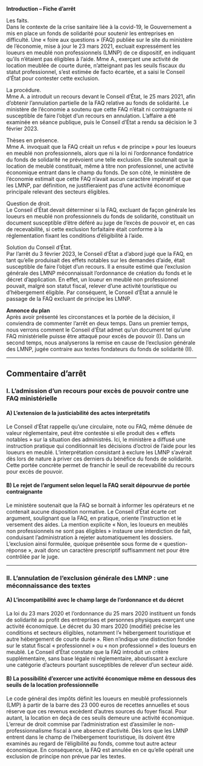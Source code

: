 **Introduction – Fiche d’arrêt**

Les faits.  
Dans le contexte de la crise sanitaire liée à la covid-19, le Gouvernement a mis en place un fonds de solidarité pour soutenir les entreprises en difficulté. Une « foire aux questions » (FAQ) publiée sur le site du ministère de l’économie, mise à jour le 23 mars 2021, excluait expressément les loueurs en meublé non professionnels (LMNP) de ce dispositif, en indiquant qu’ils n’étaient pas éligibles à l’aide. Mme A., exerçant une activité de location meublée de courte durée, n’atteignant pas les seuils fiscaux du statut professionnel, s’est estimée de facto écartée, et a saisi le Conseil d’État pour contester cette exclusion.

La procédure.  
Mme A. a introduit un recours devant le Conseil d’État, le 25 mars 2021, afin d’obtenir l’annulation partielle de la FAQ relative au fonds de solidarité. Le ministère de l’économie a soutenu que cette FAQ n’était ni contraignante ni susceptible de faire l’objet d’un recours en annulation. L’affaire a été examinée en séance publique, puis le Conseil d’État a rendu sa décision le 3 février 2023.

Thèses en présence.  
Mme A. invoquait que la FAQ créait un refus « de principe » pour les loueurs en meublé non professionnels, alors que ni la loi ni l’ordonnance fondatrice du fonds de solidarité ne prévoient une telle exclusion. Elle soutenait que la location de meublé constituait, même à titre non professionnel, une activité économique entrant dans le champ du fonds. De son côté, le ministère de l’économie estimait que cette FAQ n’avait aucun caractère impératif et que les LMNP, par définition, ne justifieraient pas d’une activité économique principale relevant des secteurs éligibles.

Question de droit.  
Le Conseil d’État devait déterminer si la FAQ, excluant de façon générale les loueurs en meublé non professionnels du fonds de solidarité, constituait un document susceptible d’être déféré au juge de l’excès de pouvoir et, en cas de recevabilité, si cette exclusion forfaitaire était conforme à la réglementation fixant les conditions d’éligibilité à l’aide.

Solution du Conseil d’État.  
Par l’arrêt du 3 février 2023, le Conseil d’État a d’abord jugé que la FAQ, en tant qu’elle produisait des effets notables sur les demandes d’aide, était susceptible de faire l’objet d’un recours. Il a ensuite estimé que l’exclusion générale des LMNP méconnaissait l’ordonnance de création du fonds et le décret d’application. En effet, un loueur en meublé non professionnel pouvait, malgré son statut fiscal, relever d’une activité touristique ou d’hébergement éligible. Par conséquent, le Conseil d’État a annulé le passage de la FAQ excluant de principe les LMNP.

**Annonce du plan**  
Après avoir présenté les circonstances et la portée de la décision, il conviendra de commenter l’arrêt en deux temps. Dans un premier temps, nous verrons comment le Conseil d’État admet qu’un document tel qu’une FAQ ministérielle puisse être attaqué pour excès de pouvoir (I). Dans un second temps, nous analyserons la remise en cause de l’exclusion générale des LMNP, jugée contraire aux textes fondateurs du fonds de solidarité (II).

---

## Commentaire d’arrêt

### I. L’admission d’un recours pour excès de pouvoir contre une FAQ ministérielle

#### A) L’extension de la justiciabilité des actes interprétatifs

Le Conseil d’État rappelle qu’une circulaire, note ou FAQ, même dénuée de valeur réglementaire, peut être contestée si elle produit des « effets notables » sur la situation des administrés. Ici, le ministère a diffusé une instruction pratique qui conditionnait les décisions d’octroi de l’aide pour les loueurs en meublé. L’interprétation consistant à exclure les LMNP s’avérait dès lors de nature à priver ces derniers du bénéfice du fonds de solidarité. Cette portée concrète permet de franchir le seuil de recevabilité du recours pour excès de pouvoir.

#### B) Le rejet de l’argument selon lequel la FAQ serait dépourvue de portée contraignante

Le ministère soutenait que la FAQ se bornait à informer les opérateurs et ne contenait aucune disposition normative. Le Conseil d’État écarte cet argument, soulignant que la FAQ, en pratique, oriente l’instruction et le versement des aides. La mention explicite « Non, les loueurs en meublés non professionnels ne sont pas éligibles » instaure une interdiction de fait, conduisant l’administration à rejeter automatiquement les dossiers. L’exclusion ainsi formulée, quoique présentée sous forme de « question-réponse », avait donc un caractère prescriptif suffisamment net pour être contrôlée par le juge.

---

### II. L’annulation de l’exclusion générale des LMNP : une méconnaissance des textes

#### A) L’incompatibilité avec le champ large de l’ordonnance et du décret

La loi du 23 mars 2020 et l’ordonnance du 25 mars 2020 instituent un fonds de solidarité au profit des entreprises et personnes physiques exerçant une activité économique. Le décret du 30 mars 2020 (modifié) précise les conditions et secteurs éligibles, notamment l’« hébergement touristique et autre hébergement de courte durée ». Rien n’indique une distinction fondée sur le statut fiscal « professionnel » ou « non professionnel » des loueurs en meublé. Le Conseil d’État constate que la FAQ introduit un critère supplémentaire, sans base légale ni réglementaire, aboutissant à exclure une catégorie d’acteurs pourtant susceptibles de relever d’un secteur aidé.

#### B) La possibilité d’exercer une activité économique même en dessous des seuils de la location professionnelle

Le code général des impôts définit les loueurs en meublé professionnels (LMP) à partir de la barre des 23 000 euros de recettes annuelles et sous réserve que ces revenus excèdent d’autres sources du foyer fiscal. Pour autant, la location en deçà de ces seuils demeure une activité économique. L’erreur de droit commise par l’administration est d’assimiler le non-professionnalisme fiscal à une absence d’activité. Dès lors que les LMNP entrent dans le champ de l’hébergement touristique, ils doivent être examinés au regard de l’éligibilité au fonds, comme tout autre acteur économique. En conséquence, la FAQ est annulée en ce qu’elle opérait une exclusion de principe non prévue par les textes.